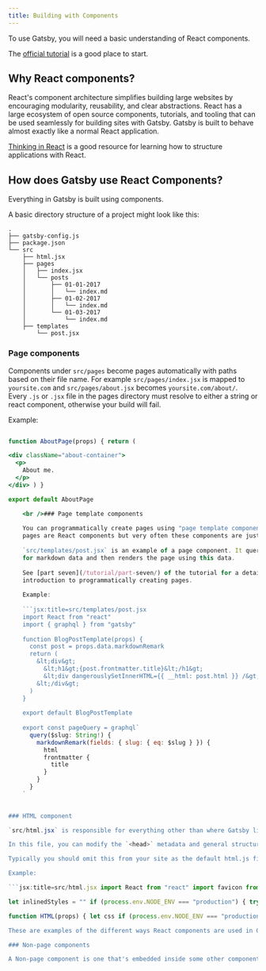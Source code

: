 ```yaml
---
title: Building with Components
---
```


To use Gatsby, you will need a basic understanding of React components.

The [official tutorial](https://reactjs.org/tutorial/tutorial.html) is a good place to start.

## Why React components?

React's component architecture simplifies building large websites by encouraging modularity, reusability, and clear abstractions. React has a large ecosystem of open source components, tutorials, and tooling that can be used seamlessly for building sites with Gatsby. Gatsby is built to behave almost exactly like a normal React application.

[Thinking in React](https://facebook.github.io/react/docs/thinking-in-react.html) is a good resource for learning how to structure applications with React.

## How does Gatsby use React Components?

Everything in Gatsby is built using components.

A basic directory structure of a project might look like this:

    .
    ├── gatsby-config.js
    ├── package.json
    └── src
        ├── html.jsx
        ├── pages
        │   ├── index.jsx
        │   └── posts
        │       ├── 01-01-2017
        │       │   └── index.md
        │       ├── 01-02-2017
        │       │   └── index.md
        │       └── 01-03-2017
        │           └── index.md
        ├── templates
            └── post.jsx
    

### Page components

Components under `src/pages` become pages automatically with paths based on their file name. For example `src/pages/index.jsx` is mapped to `yoursite.com` and `src/pages/about.jsx` becomes `yoursite.com/about/`. Every `.js` or `.jsx` file in the pages directory must resolve to either a string or react component, otherwise your build will fail.

Example:

```jsx:title=src/pages/about.jsx import React from "react"

function AboutPage(props) { return ( 

<div className="about-container">
  <p>
    About me.
  </p>
</div> ) }

export default AboutPage

    <br />### Page template components
    
    You can programmatically create pages using "page template components". All
    pages are React components but very often these components are just wrappers around data from files or other sources.
    
    `src/templates/post.jsx` is an example of a page component. It queries GraphQL
    for markdown data and then renders the page using this data.
    
    See [part seven](/tutorial/part-seven/) of the tutorial for a detailed
    introduction to programmatically creating pages.
    
    Example:
    
    ```jsx:title=src/templates/post.jsx
    import React from "react"
    import { graphql } from "gatsby"
    
    function BlogPostTemplate(props) {
      const post = props.data.markdownRemark
      return (
        &lt;div&gt;
          &lt;h1&gt;{post.frontmatter.title}&lt;/h1&gt;
          &lt;div dangerouslySetInnerHTML={{ __html: post.html }} /&gt;
        &lt;/div&gt;
      )
    }
    
    export default BlogPostTemplate
    
    export const pageQuery = graphql`
      query($slug: String!) {
        markdownRemark(fields: { slug: { eq: $slug } }) {
          html
          frontmatter {
            title
          }
        }
      }
    `
    

### HTML component

`src/html.jsx` is responsible for everything other than where Gatsby lives in the `<body />`.

In this file, you can modify the `<head>` metadata and general structure of the document and add external links.

Typically you should omit this from your site as the default html.js file will suffice. If you need more control over server rendering, then it's valuable to have an html.js.

Example:

```jsx:title=src/html.jsx import React from "react" import favicon from "./favicon.png"

let inlinedStyles = "" if (process.env.NODE_ENV === "production") { try { inlinedStyles = require("!raw-loader!../public/styles.css") } catch (e) { console.log(e) } }

function HTML(props) { let css if (process.env.NODE_ENV === "production") { css = ( <style id="gatsby-inlined-css" dangerouslySetInnerHTML={{ __html: inlinedStyles }} /> ) } return ( <div id="___gatsby" dangerouslysetinnerhtml={{ __html: props.body }} /> {props.postBodyComponents}  ) } ```

These are examples of the different ways React components are used in Gatsby sites. To see full working examples, check out the [examples directory](https://github.com/gatsbyjs/gatsby/tree/master/examples) in the Gatsby repo.

### Non-page components

A Non-page component is one that's embedded inside some other component, forming a component hierarchy. An example would be a Header component that's included in multiple page components. Gatsby uses GraphQL to enable components to declare the data they need. Using the [StaticQuery](/docs/static-query/) component or [useStaticQuery hook](/docs/use-static-query/), you can colocate a non-page component with its data.